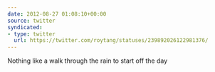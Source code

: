 ```yaml
---
date: 2012-08-27 01:08:10+00:00
source: twitter
syndicated:
- type: twitter
  url: https://twitter.com/roytang/statuses/239892026122981376/
---
```


Nothing like a walk through the rain to start off the day